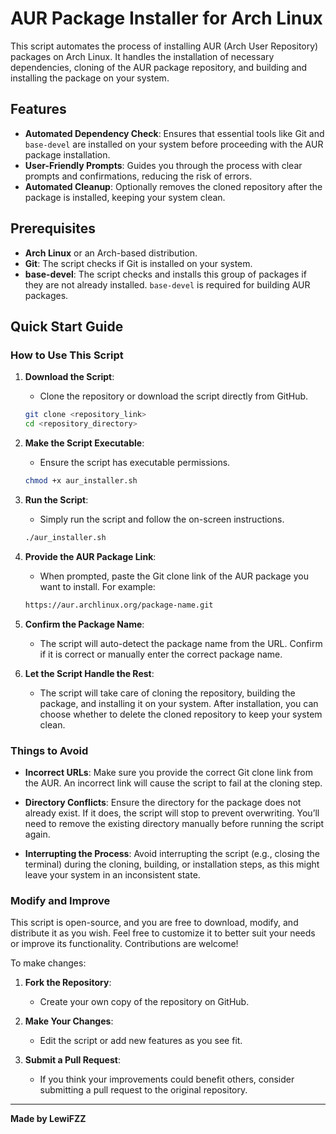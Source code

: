 # AUR Package Installer for Arch Linux

This script automates the process of installing AUR (Arch User Repository) packages on Arch Linux. It handles the installation of necessary dependencies, cloning of the AUR package repository, and building and installing the package on your system.

## Features

- **Automated Dependency Check**: Ensures that essential tools like Git and `base-devel` are installed on your system before proceeding with the AUR package installation.
- **User-Friendly Prompts**: Guides you through the process with clear prompts and confirmations, reducing the risk of errors.
- **Automated Cleanup**: Optionally removes the cloned repository after the package is installed, keeping your system clean.

## Prerequisites

- **Arch Linux** or an Arch-based distribution.
- **Git**: The script checks if Git is installed on your system.
- **base-devel**: The script checks and installs this group of packages if they are not already installed. `base-devel` is required for building AUR packages.

## Quick Start Guide

### How to Use This Script

1. **Download the Script**:
    - Clone the repository or download the script directly from GitHub.

    ```sh
    git clone <repository_link>
    cd <repository_directory>
    ```

2. **Make the Script Executable**:
    - Ensure the script has executable permissions.

    ```sh
    chmod +x aur_installer.sh
    ```

3. **Run the Script**:
    - Simply run the script and follow the on-screen instructions.

    ```sh
    ./aur_installer.sh
    ```

4. **Provide the AUR Package Link**:
    - When prompted, paste the Git clone link of the AUR package you want to install. For example:

    ```sh
    https://aur.archlinux.org/package-name.git
    ```

5. **Confirm the Package Name**:
    - The script will auto-detect the package name from the URL. Confirm if it is correct or manually enter the correct package name.

6. **Let the Script Handle the Rest**:
    - The script will take care of cloning the repository, building the package, and installing it on your system. After installation, you can choose whether to delete the cloned repository to keep your system clean.

### Things to Avoid

- **Incorrect URLs**: Make sure you provide the correct Git clone link from the AUR. An incorrect link will cause the script to fail at the cloning step.
  
- **Directory Conflicts**: Ensure the directory for the package does not already exist. If it does, the script will stop to prevent overwriting. You’ll need to remove the existing directory manually before running the script again.

- **Interrupting the Process**: Avoid interrupting the script (e.g., closing the terminal) during the cloning, building, or installation steps, as this might leave your system in an inconsistent state.

### Modify and Improve

This script is open-source, and you are free to download, modify, and distribute it as you wish. Feel free to customize it to better suit your needs or improve its functionality. Contributions are welcome!

To make changes:

1. **Fork the Repository**:
    - Create your own copy of the repository on GitHub.

2. **Make Your Changes**:
    - Edit the script or add new features as you see fit.

3. **Submit a Pull Request**:
    - If you think your improvements could benefit others, consider submitting a pull request to the original repository.

---

**Made by LewiFZZ**
